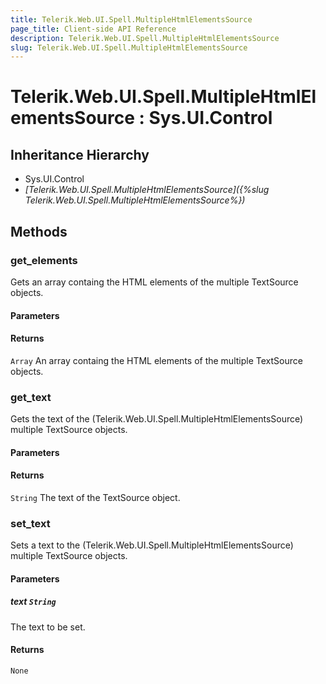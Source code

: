 ```yaml
---
title: Telerik.Web.UI.Spell.MultipleHtmlElementsSource
page_title: Client-side API Reference
description: Telerik.Web.UI.Spell.MultipleHtmlElementsSource
slug: Telerik.Web.UI.Spell.MultipleHtmlElementsSource
---
```


# Telerik.Web.UI.Spell.MultipleHtmlElementsSource : Sys.UI.Control 

## Inheritance Hierarchy

* Sys.UI.Control
* *[Telerik.Web.UI.Spell.MultipleHtmlElementsSource]({%slug Telerik.Web.UI.Spell.MultipleHtmlElementsSource%})*


## Methods

###  get_elements

Gets an array containg the HTML elements of the multiple TextSource objects.

#### Parameters

#### Returns

`Array` An array containg the HTML elements of the multiple TextSource objects.

### get_text

Gets the text of the (Telerik.Web.UI.Spell.MultipleHtmlElementsSource) multiple TextSource objects.

#### Parameters

#### Returns

`String` The text of the TextSource object.

### set_text

Sets a text to the (Telerik.Web.UI.Spell.MultipleHtmlElementsSource) multiple TextSource objects.

#### Parameters

##### text `String`

The text to be set.

#### Returns

`None` 



